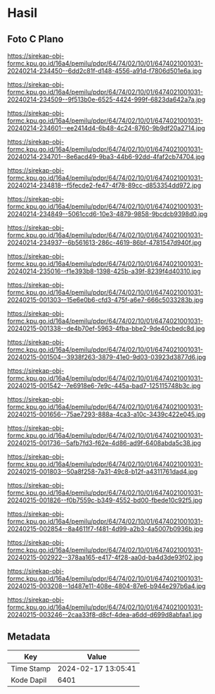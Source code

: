 # Hasil

## Foto C Plano

https://sirekap-obj-formc.kpu.go.id/16a4/pemilu/pdpr/64/74/02/10/01/6474021001031-20240214-234450--6dd2c81f-d148-4556-a91d-f7806d501e6a.jpg

https://sirekap-obj-formc.kpu.go.id/16a4/pemilu/pdpr/64/74/02/10/01/6474021001031-20240214-234509--9f513b0e-6525-4424-999f-6823da642a7a.jpg

https://sirekap-obj-formc.kpu.go.id/16a4/pemilu/pdpr/64/74/02/10/01/6474021001031-20240214-234601--ee2414d4-6b48-4c24-8760-9b9df20a2714.jpg

https://sirekap-obj-formc.kpu.go.id/16a4/pemilu/pdpr/64/74/02/10/01/6474021001031-20240214-234701--8e6acd49-9ba3-44b6-92dd-4faf2cb74704.jpg

https://sirekap-obj-formc.kpu.go.id/16a4/pemilu/pdpr/64/74/02/10/01/6474021001031-20240214-234818--f5fecde2-fe47-4f78-89cc-d853354dd972.jpg

https://sirekap-obj-formc.kpu.go.id/16a4/pemilu/pdpr/64/74/02/10/01/6474021001031-20240214-234849--5061ccd6-10e3-4879-9858-9bcdcb9398d0.jpg

https://sirekap-obj-formc.kpu.go.id/16a4/pemilu/pdpr/64/74/02/10/01/6474021001031-20240214-234937--6b561613-286c-4619-86bf-4781547d940f.jpg

https://sirekap-obj-formc.kpu.go.id/16a4/pemilu/pdpr/64/74/02/10/01/6474021001031-20240214-235016--f1e393b8-1398-425b-a39f-8239f4d40310.jpg

https://sirekap-obj-formc.kpu.go.id/16a4/pemilu/pdpr/64/74/02/10/01/6474021001031-20240215-001303--15e6e0b6-cfd3-475f-a6e7-666c5033283b.jpg

https://sirekap-obj-formc.kpu.go.id/16a4/pemilu/pdpr/64/74/02/10/01/6474021001031-20240215-001338--de4b70ef-5963-4fba-bbe2-9de40cbedc8d.jpg

https://sirekap-obj-formc.kpu.go.id/16a4/pemilu/pdpr/64/74/02/10/01/6474021001031-20240215-001504--3938f263-3879-41e0-9d03-03923d3877d6.jpg

https://sirekap-obj-formc.kpu.go.id/16a4/pemilu/pdpr/64/74/02/10/01/6474021001031-20240215-001542--7e6918e6-7e9c-445a-bad7-125115748b3c.jpg

https://sirekap-obj-formc.kpu.go.id/16a4/pemilu/pdpr/64/74/02/10/01/6474021001031-20240215-001656--75ae7293-888a-4ca3-a10c-3439c422e045.jpg

https://sirekap-obj-formc.kpu.go.id/16a4/pemilu/pdpr/64/74/02/10/01/6474021001031-20240215-001736--5afb7fd3-f62e-4d86-ad9f-6408abda5c38.jpg

https://sirekap-obj-formc.kpu.go.id/16a4/pemilu/pdpr/64/74/02/10/01/6474021001031-20240215-001803--50a8f258-7a31-49c8-b12f-a4311761dad4.jpg

https://sirekap-obj-formc.kpu.go.id/16a4/pemilu/pdpr/64/74/02/10/01/6474021001031-20240215-001826--f0b7559c-b349-4552-bd00-fbede10c92f5.jpg

https://sirekap-obj-formc.kpu.go.id/16a4/pemilu/pdpr/64/74/02/10/01/6474021001031-20240215-002854--8a4611f7-f481-4d99-a2b3-4a5007b0936b.jpg

https://sirekap-obj-formc.kpu.go.id/16a4/pemilu/pdpr/64/74/02/10/01/6474021001031-20240215-002922--378aa165-e417-4f28-aa0d-ba4d3de93f02.jpg

https://sirekap-obj-formc.kpu.go.id/16a4/pemilu/pdpr/64/74/02/10/01/6474021001031-20240215-003208--1d487e11-408e-4804-87e6-b944e297b6a4.jpg

https://sirekap-obj-formc.kpu.go.id/16a4/pemilu/pdpr/64/74/02/10/01/6474021001031-20240215-003246--2caa33f8-d8cf-4dea-a6dd-d699d8abfaa1.jpg


## Metadata

| Key        | Value               |
| ---------- | ------------------- |
| Time Stamp | 2024-02-17 13:05:41 |
| Kode Dapil | 6401                |



